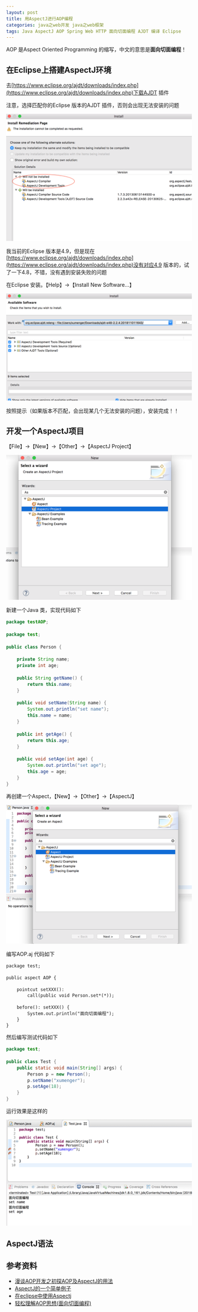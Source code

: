 ```yaml
---
layout: post
title: 用AspectJ进行AOP编程
categories: java之web开发 java之web框架 
tags: Java AspectJ AOP Spring Web HTTP 面向切面编程 AJDT 编译 Eclipse 
---
```


AOP 是Aspect Oriented Programming 的缩写，中文的意思是**面向切面编程**！

## 在Eclipse上搭建AspectJ环境

去[https://www.eclipse.org/ajdt/downloads/index.php](https://www.eclipse.org/ajdt/downloads/index.php)下载AJDT 插件

注意，选择匹配你的Eclipse 版本的AJDT 插件，否则会出现无法安装的问题

![](../media/image/2018-12-04/01.png)

我当前的Eclipse 版本是4.9，但是现在[https://www.eclipse.org/ajdt/downloads/index.php](https://www.eclipse.org/ajdt/downloads/index.php)没有对应4.9 版本的，试了一下4.8，不错，没有遇到安装失败的问题

在Eclipse 安装。【Help】->【Install New Software...】

![](../media/image/2018-12-04/02.png)

按照提示（如果版本不匹配，会出现某几个无法安装的问题），安装完成！！

## 开发一个AspectJ项目

【File】->【New】->【Other】->【AspectJ Project】

![](../media/image/2018-12-04/03.png)

新建一个Java 类，实现代码如下

```java
package testAOP;

package test;

public class Person {

	private String name;
	private int age;
	
	public String getName() {
		return this.name;
	}
	
	public void setName(String name) {
		System.out.println("set name");
		this.name = name;
	}
	
	public int getAge() {
		return this.age;
	}
	
	public void setAge(int age) {
		System.out.println("set age");
		this.age = age;
	}
}
```

再创建一个Aspect，【New】->【Other】->【AspectJ】

![](../media/image/2018-12-04/04.png)

编写AOP.aj 代码如下

```aj
package test;

public aspect AOP {
	
	pointcut setXXX():
		call(public void Person.set*(*));
	
	before(): setXXX() {
		System.out.println("面向切面编程");
	}
}
```

然后编写测试代码如下

```java
package test;

public class Test {
	public static void main(String[] args) {
		Person p = new Person();
		p.setName("xumenger");
		p.setAge(18);
	}
}
```

运行效果是这样的

![](../media/image/2018-12-04/05.png)

## AspectJ语法



## 参考资料

* [漫谈AOP开发之初探AOP及AspectJ的用法](http://www.cnblogs.com/lihuidu/p/5802662.html)
* [AspectJ的一个简单例子](http://yangjunfeng.iteye.com/blog/398028)
* [在eclipse中使用Aspectj](https://blog.csdn.net/u010513756/article/details/51804190)
* [轻松理解AOP思想(面向切面编程)](https://www.cnblogs.com/Wolfmanlq/p/6036019.html)
